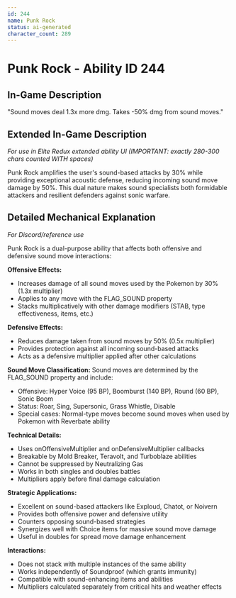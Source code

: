 ```yaml
---
id: 244
name: Punk Rock
status: ai-generated
character_count: 289
---
```


# Punk Rock - Ability ID 244

## In-Game Description
"Sound moves deal 1.3x more dmg. Takes -50% dmg from sound moves."

## Extended In-Game Description
*For use in Elite Redux extended ability UI (IMPORTANT: exactly 280-300 chars counted WITH spaces)*

Punk Rock amplifies the user's sound-based attacks by 30% while providing exceptional acoustic defense, reducing incoming sound move damage by 50%. This dual nature makes sound specialists both formidable attackers and resilient defenders against sonic warfare.

## Detailed Mechanical Explanation
*For Discord/reference use*

Punk Rock is a dual-purpose ability that affects both offensive and defensive sound move interactions:

**Offensive Effects:**
- Increases damage of all sound moves used by the Pokemon by 30% (1.3x multiplier)
- Applies to any move with the FLAG_SOUND property
- Stacks multiplicatively with other damage modifiers (STAB, type effectiveness, items, etc.)

**Defensive Effects:**
- Reduces damage taken from sound moves by 50% (0.5x multiplier)
- Provides protection against all incoming sound-based attacks
- Acts as a defensive multiplier applied after other calculations

**Sound Move Classification:**
Sound moves are determined by the FLAG_SOUND property and include:
- Offensive: Hyper Voice (95 BP), Boomburst (140 BP), Round (60 BP), Sonic Boom
- Status: Roar, Sing, Supersonic, Grass Whistle, Disable
- Special cases: Normal-type moves become sound moves when used by Pokemon with Reverbate ability

**Technical Details:**
- Uses onOffensiveMultiplier and onDefensiveMultiplier callbacks
- Breakable by Mold Breaker, Teravolt, and Turboblaze abilities
- Cannot be suppressed by Neutralizing Gas
- Works in both singles and doubles battles
- Multipliers apply before final damage calculation

**Strategic Applications:**
- Excellent on sound-based attackers like Exploud, Chatot, or Noivern
- Provides both offensive power and defensive utility
- Counters opposing sound-based strategies
- Synergizes well with Choice items for massive sound move damage
- Useful in doubles for spread move damage enhancement

**Interactions:**
- Does not stack with multiple instances of the same ability
- Works independently of Soundproof (which grants immunity)
- Compatible with sound-enhancing items and abilities
- Multipliers calculated separately from critical hits and weather effects